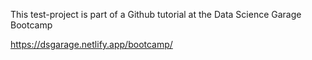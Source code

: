 This test-project is part of a Github tutorial at the Data Science Garage Bootcamp

https://dsgarage.netlify.app/bootcamp/